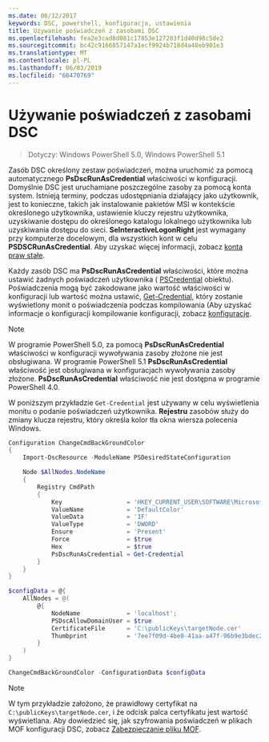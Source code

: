 ```yaml
---
ms.date: 06/12/2017
keywords: DSC, powershell, konfiguracja, ustawienia
title: Używanie poświadczeń z zasobami DSC
ms.openlocfilehash: fea2e3cad8d081c17853e127203f1d40d98c5de2
ms.sourcegitcommit: bc42c9166857147a1ecf9924b718d4a48eb901e3
ms.translationtype: MT
ms.contentlocale: pl-PL
ms.lasthandoff: 06/03/2019
ms.locfileid: "66470769"
---
```

# <a name="use-credentials-with-dsc-resources"></a>Używanie poświadczeń z zasobami DSC

> Dotyczy: Windows PowerShell 5.0, Windows PowerShell 5.1

Zasób DSC określony zestaw poświadczeń, można uruchomić za pomocą automatycznego **PsDscRunAsCredential** właściwości w konfiguracji. Domyślnie DSC jest uruchamiane poszczególne zasoby za pomocą konta system. Istnieją terminy, podczas udostępniania działający jako użytkownik, jest to konieczne, takich jak instalowanie pakietów MSI w kontekście określonego użytkownika, ustawienie kluczy rejestru użytkownika, uzyskiwanie dostępu do określonego katalogu lokalnego użytkownika lub uzyskiwania dostępu do sieci. **SeInteractiveLogonRight** jest wymagany przy komputerze docelowym, dla wszystkich kont w celu **PSDSCRunAsCredential**. Aby uzyskać więcej informacji, zobacz [konta praw stałe](/windows/desktop/secauthz/account-rights-constants).

Każdy zasób DSC ma **PsDscRunAsCredential** właściwości, które można ustawić żadnych poświadczeń użytkownika ( [PSCredential](/dotnet/api/system.management.automation.pscredential) obiektu). Poświadczenia mogą być zakodowane jako wartość właściwości w konfiguracji lub wartość można ustawić, [Get-Credential](/powershell/module/Microsoft.PowerShell.Security/Get-Credential), który zostanie wyświetlony monit o poświadczenia podczas kompilowania (Aby uzyskać informacje o konfiguracji kompilowanie konfiguracji, zobacz [konfiguracje](configurations.md).

> [!NOTE]
> W programie PowerShell 5.0, za pomocą **PsDscRunAsCredential** właściwości w konfiguracji wywoływania zasoby złożone nie jest obsługiwana. W programie PowerShell 5.1 **PsDscRunAsCredential** właściwość jest obsługiwana w konfiguracjach wywoływania zasoby złożone. **PsDscRunAsCredential** właściwość nie jest dostępna w programie PowerShell 4.0.

W poniższym przykładzie `Get-Credential` jest używany w celu wyświetlenia monitu o podanie poświadczeń użytkownika. **Rejestru** zasobów służy do zmiany klucza rejestru, który określa kolor tła okna wiersza polecenia Windows.

```powershell
Configuration ChangeCmdBackGroundColor
{
    Import-DscResource -ModuleName PSDesiredStateConfiguration

    Node $AllNodes.NodeName
    {
        Registry CmdPath
        {
            Key                  = 'HKEY_CURRENT_USER\SOFTWARE\Microsoft\Command Processor'
            ValueName            = 'DefaultColor'
            ValueData            = '1F'
            ValueType            = 'DWORD'
            Ensure               = 'Present'
            Force                = $true
            Hex                  = $true
            PsDscRunAsCredential = Get-Credential
        }
    }
}

$configData = @{
    AllNodes = @(
        @{
            NodeName             = 'localhost';
            PSDscAllowDomainUser = $true
            CertificateFile      = 'C:\publicKeys\targetNode.cer'
            Thumbprint           = '7ee7f09d-4be0-41aa-a47f-96b9e3bdec25'
        }
    )
}

ChangeCmdBackGroundColor -ConfigurationData $configData
```

> [!NOTE]
> W tym przykładzie założono, że prawidłowy certyfikat na `C:\publicKeys\targetNode.cer`, i że odcisk palca certyfikatu jest wartość wyświetlana. Aby dowiedzieć się, jak szyfrowania poświadczeń w plikach MOF konfiguracji DSC, zobacz [Zabezpieczanie pliku MOF](../pull-server/secureMOF.md).
